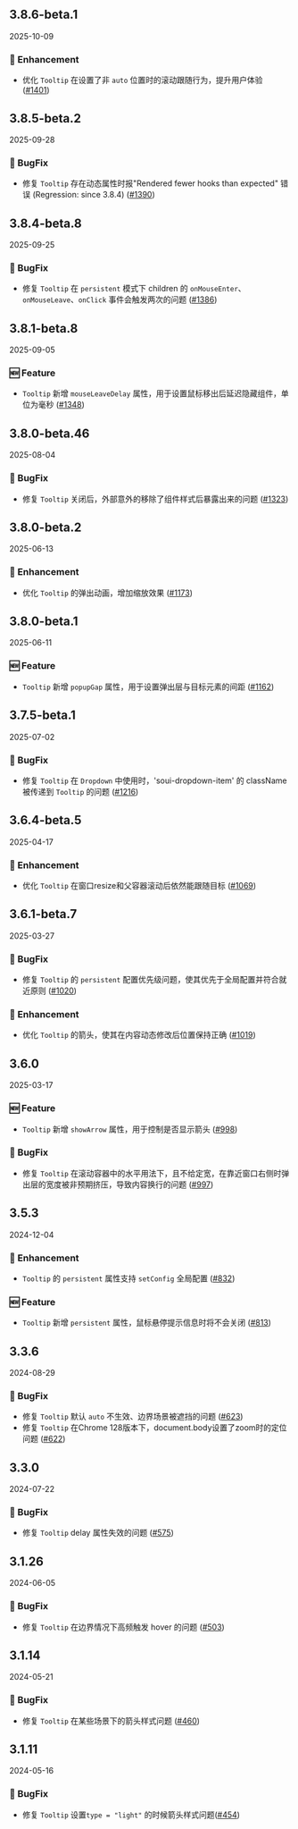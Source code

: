 ## 3.8.6-beta.1
2025-10-09

### 💎 Enhancement
- 优化 `Tooltip` 在设置了非 `auto` 位置时的滚动跟随行为，提升用户体验 ([#1401](https://github.com/sheinsight/shineout-next/pull/1401))


## 3.8.5-beta.2
2025-09-28

### 🐞 BugFix
- 修复 `Tooltip` 存在动态属性时报"Rendered fewer hooks than expected" 错误 (Regression: since 3.8.4) ([#1390](https://github.com/sheinsight/shineout-next/pull/1390))


## 3.8.4-beta.8
2025-09-25

### 🐞 BugFix
- 修复 `Tooltip` 在 `persistent` 模式下 children 的 `onMouseEnter`、`onMouseLeave`、`onClick` 事件会触发两次的问题 ([#1386](https://github.com/sheinsight/shineout-next/pull/1386))


## 3.8.1-beta.8
2025-09-05

### 🆕 Feature
- `Tooltip` 新增 `mouseLeaveDelay` 属性，用于设置鼠标移出后延迟隐藏组件，单位为毫秒 ([#1348](https://github.com/sheinsight/shineout-next/pull/1348))


## 3.8.0-beta.46
2025-08-04

### 🐞 BugFix
- 修复 `Tooltip` 关闭后，外部意外的移除了组件样式后暴露出来的问题 ([#1323](https://github.com/sheinsight/shineout-next/pull/1323))


## 3.8.0-beta.2
2025-06-13

### 💎 Enhancement
- 优化 `Tooltip` 的弹出动画，增加缩放效果 ([#1173](https://github.com/sheinsight/shineout-next/pull/1173))


## 3.8.0-beta.1
2025-06-11

### 🆕 Feature
- `Tooltip` 新增 `popupGap` 属性，用于设置弹出层与目标元素的间距 ([#1162](https://github.com/sheinsight/shineout-next/pull/1162))


## 3.7.5-beta.1
2025-07-02

### 🐞 BugFix
- 修复 `Tooltip` 在 `Dropdown` 中使用时，'soui-dropdown-item' 的 className 被传递到 `Tooltip` 的问题 ([#1216](https://github.com/sheinsight/shineout-next/pull/1216))


## 3.6.4-beta.5
2025-04-17

### 💎 Enhancement
- 优化 `Tooltip` 在窗口resize和父容器滚动后依然能跟随目标 ([#1069](https://github.com/sheinsight/shineout-next/pull/1069))


## 3.6.1-beta.7
2025-03-27

### 🐞 BugFix
- 修复 `Tooltip` 的 `persistent` 配置优先级问题，使其优先于全局配置并符合就近原则 ([#1020](https://github.com/sheinsight/shineout-next/pull/1020))


### 💎 Enhancement
- 优化 `Tooltip` 的箭头，使其在内容动态修改后位置保持正确 ([#1019](https://github.com/sheinsight/shineout-next/pull/1019))


## 3.6.0
2025-03-17

### 🆕 Feature
- `Tooltip` 新增 `showArrow` 属性，用于控制是否显示箭头 ([#998](https://github.com/sheinsight/shineout-next/pull/998))


### 🐞 BugFix
- 修复 `Tooltip` 在滚动容器中的水平用法下，且不给定宽，在靠近窗口右侧时弹出层的宽度被非预期挤压，导致内容换行的问题 ([#997](https://github.com/sheinsight/shineout-next/pull/997))


## 3.5.3
2024-12-04

### 💎 Enhancement

- `Tooltip` 的 `persistent` 属性支持 `setConfig` 全局配置 ([#832](https://github.com/sheinsight/shineout-next/pull/832))


### 🆕 Feature

- `Tooltip` 新增 `persistent` 属性，鼠标悬停提示信息时将不会关闭 ([#813](https://github.com/sheinsight/shineout-next/pull/813))


## 3.3.6
2024-08-29

### 🐞 BugFix

- 修复 `Tooltip` 默认 `auto` 不生效、边界场景被遮挡的问题 ([#623](https://github.com/sheinsight/shineout-next/pull/623))
- 修复 `Tooltip` 在Chrome 128版本下，document.body设置了zoom时的定位问题 ([#622](https://github.com/sheinsight/shineout-next/pull/622))


## 3.3.0
2024-07-22

### 🐞 BugFix

- 修复 `Tooltip` delay 属性失效的问题 ([#575](https://github.com/sheinsight/shineout-next/pull/575))


## 3.1.26
2024-06-05

### 🐞 BugFix

- 修复 `Tooltip` 在边界情况下高频触发 hover 的问题 ([#503](https://github.com/sheinsight/shineout-next/pull/503))


## 3.1.14
2024-05-21

### 🐞 BugFix

- 修复 `Tooltip` 在某些场景下的箭头样式问题 ([#460](https://github.com/sheinsight/shineout-next/pull/460))


## 3.1.11
2024-05-16

### 🐞 BugFix

- 修复 `Tooltip` 设置`type = "light"` 的时候箭头样式问题([#454](https://github.com/sheinsight/shineout-next/pull/454))
